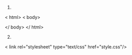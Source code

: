 1.

<!DOCTYPE html>
< html>
< body>


</ body>
</ html>

2.

< link rel="stylesheet" type="text/css" href="style.css"/> 

